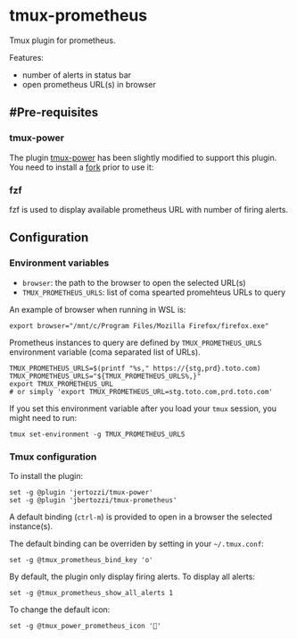 # tmux-prometheus

Tmux plugin for prometheus.

Features:

* number of alerts in status bar
* open prometheus URL(s) in browser

## #Pre-requisites

### tmux-power

The plugin [tmux-power]() has been slightly modified to support this plugin. You need to install a [fork](https://github.com/jbertozzi/tmux-power) prior to use it:

### fzf

fzf is used to display available prometheus URL with number of firing alerts.

## Configuration


### Environment variables

* `browser`: the path to the browser to open the selected URL(s)
* `TMUX_PROMETHEUS_URLS`: list of coma spearted promehteus URLs to query

An example of browser when running in WSL is:

```
export browser="/mnt/c/Program Files/Mozilla Firefox/firefox.exe"
```

Prometheus instances to query are defined by `TMUX_PROMETHEUS_URLS` environment variable (coma separated list of URLs).

```
TMUX_PROMETHEUS_URLS=$(printf "%s," https://{stg,prd}.toto.com)
TMUX_PROMETHEUS_URLS="${TMUX_PROMETHEUS_URLS%,}"
export TMUX_PROMETHEUS_URL
# or simply 'export TMUX_PROMETHEUS_URL=stg.toto.com,prd.toto.com'
```

If you set this environment variable after you load your `tmux` session, you might need to run:

```
tmux set-environment -g TMUX_PROMETHEUS_URLS
```

### Tmux configuration

To install the plugin:

```
set -g @plugin 'jertozzi/tmux-power'
set -g @plugin 'jbertozzi/tmux-prometheus'
```

A default binding (`ctrl-m`) is provided to open in a browser the selected instance(s).

The default binding can be overriden by setting in your `~/.tmux.conf`:

```
set -g @tmux_prometheus_bind_key 'o'
```

By default, the plugin only display firing alerts. To display all alerts:

```
set -g @tmux_prometheus_show_all_alerts 1
```


To change the default icon:

```
set -g @tmux_power_prometheus_icon ''
```

